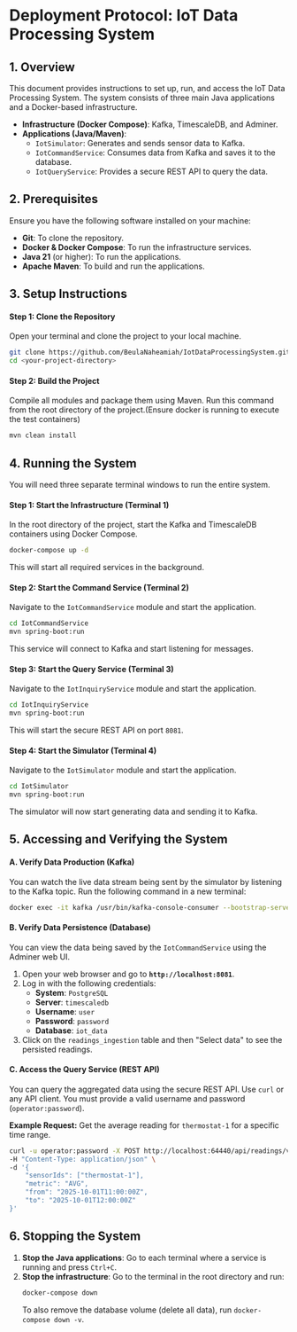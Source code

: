 # Deployment Protocol: IoT Data Processing System

## 1\. Overview

This document provides instructions to set up, run, and access the IoT Data Processing System. The system consists of three main Java applications and a Docker-based infrastructure.

* **Infrastructure (Docker Compose)**: Kafka, TimescaleDB, and Adminer.
* **Applications (Java/Maven)**:
    * `IotSimulator`: Generates and sends sensor data to Kafka.
    * `IotCommandService`: Consumes data from Kafka and saves it to the database.
    * `IotQueryService`: Provides a secure REST API to query the data.

## 2\. Prerequisites

Ensure you have the following software installed on your machine:

* **Git**: To clone the repository.
* **Docker & Docker Compose**: To run the infrastructure services.
* **Java 21** (or higher): To run the applications.
* **Apache Maven**: To build and run the applications.

## 3\. Setup Instructions

#### **Step 1: Clone the Repository**

Open your terminal and clone the project to your local machine.

```bash
git clone https://github.com/BeulaNaheamiah/IotDataProcessingSystem.git
cd <your-project-directory>
```

#### **Step 2: Build the Project**

Compile all modules and package them using Maven. Run this command from the root directory of the project.(Ensure docker is running to execute the test containers)

```bash
mvn clean install
```

## 4\. Running the System

You will need three separate terminal windows to run the entire system.

#### **Step 1: Start the Infrastructure (Terminal 1)**

In the root directory of the project, start the Kafka and TimescaleDB containers using Docker Compose.

```bash
docker-compose up -d
```

This will start all required services in the background.

#### **Step 2: Start the Command Service (Terminal 2)**

Navigate to the `IotCommandService` module and start the application.

```bash
cd IotCommandService
mvn spring-boot:run
```

This service will connect to Kafka and start listening for messages.

#### **Step 3: Start the Query Service (Terminal 3)**

Navigate to the `IotInquiryService` module and start the application.

```bash
cd IotInquiryService
mvn spring-boot:run
```

This will start the secure REST API on port `8081`.

#### **Step 4: Start the Simulator (Terminal 4)**

Navigate to the `IotSimulator` module and start the application.

```bash
cd IotSimulator
mvn spring-boot:run
```

The simulator will now start generating data and sending it to Kafka.

## 5\. Accessing and Verifying the System

#### **A. Verify Data Production (Kafka)**

You can watch the live data stream being sent by the simulator by listening to the Kafka topic. Run the following command in a new terminal:

```bash
docker exec -it kafka /usr/bin/kafka-console-consumer --bootstrap-server localhost:29092 --topic iot-reading-topic
```

#### **B. Verify Data Persistence (Database)**

You can view the data being saved by the `IotCommandService` using the Adminer web UI.

1.  Open your web browser and go to **`http://localhost:8081`**.
2.  Log in with the following credentials:
    * **System**: `PostgreSQL`
    * **Server**: `timescaledb`
    * **Username**: `user`
    * **Password**: `password`
    * **Database**: `iot_data`
3.  Click on the `readings_ingestion` table and then "Select data" to see the persisted readings.

#### **C. Access the Query Service (REST API)**

You can query the aggregated data using the secure REST API. Use `curl` or any API client. You must provide a valid username and password (`operator:password`).

**Example Request:** Get the average reading for `thermostat-1` for a specific time range.

```bash
curl -u operator:password -X POST http://localhost:64440/api/readings/v1/aggregate \
-H "Content-Type: application/json" \
-d '{
    "sensorIds": ["thermostat-1"],
    "metric": "AVG",
    "from": "2025-10-01T11:00:00Z",
    "to": "2025-10-01T12:00:00Z"
}'
```

## 6\. Stopping the System

1.  **Stop the Java applications**: Go to each terminal where a service is running and press `Ctrl+C`.
2.  **Stop the infrastructure**: Go to the terminal in the root directory and run:
    ```bash
    docker-compose down
    ```
    To also remove the database volume (delete all data), run `docker-compose down -v`.